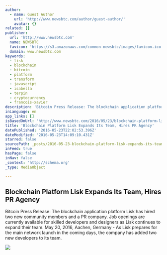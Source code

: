 ```yaml
---
author:
  - name: Guest Author
    url: 'http://www.newsbtc.com/author/guest-author/'
    avatar: {}
related: []
publisher:
  url: 'http://www.newsbtc.com'
  name: NEWSBTC
  favicon: 'https://s3.amazonaws.com/common-newsbtc/images/favicon.ico'
  domain: www.newsbtc.com
keywords:
  - lisk
  - blockchain
  - bitcoin
  - platform
  - transform
  - javascript
  - isabella
  - terpin
  - cryptocurrency
  - francois-xavier
description: 'Bitcoin Press Release: The blockchain application platform Lisk has hired two new community members and a PR company. Job openings are currently available for skilled developers and designers as Lisk continues to expand their team. May 20, 2016, Aachen, Germany - As Lisk prepares for the main network launch in the coming days, the company has added two new developers to its team.'
inLanguage: en
app_links: []
isBasedOnUrl: 'http://www.newsbtc.com/2016/05/23/blockchain-platform-lisk-expands-its-team-hires-pr-agency/'
title: 'Blockchain Platform Lisk Expands Its Team, Hires PR Agency'
datePublished: '2016-05-23T22:02:53.396Z'
dateModified: '2016-05-23T14:09:10.431Z'
starred: false
sourcePath: _posts/2016-05-23-blockchain-platform-lisk-expands-its-team-hires-pr-agency.md
inFeed: true
hasPage: false
inNav: false
_context: 'http://schema.org'
_type: MediaObject

---
```

<article style=""><h1>Blockchain Platform Lisk Expands Its Team, Hires PR Agency</h1><p>Bitcoin Press Release: The blockchain application platform Lisk has hired two new community members and a PR company. Job openings are currently available for skilled developers and designers as Lisk continues to expand their team. May 20, 2016, Aachen, Germany - As Lisk prepares for the main network launch in the coming days, the company has added two new developers to its team.</p><img src="http://s3.amazonaws.com/main-newsbtc-images/2016/05/23141106/Lisk-logo-1-1080x675.jpg" /></article>